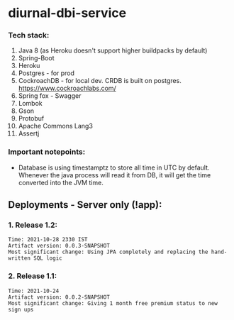# diurnal-dbi-service

### Tech stack:

<ol>
<li>Java 8 (as Heroku doesn't support higher buildpacks by default)</li>
<li>Spring-Boot</li>
<li>Heroku</li>
<li>Postgres - for prod</li>
<li>CockroachDB - for local dev. CRDB is built on postgres. <a href="https://www.cockroachlabs.com">https://www.cockroachlabs.com/</a></li>
<li>Spring fox - Swagger</li>
<li>Lombok</li>
<li>Gson</li>
<li>Protobuf</li>
<li>Apache Commons Lang3</li>
<li>Assertj</li>
</ol> 

### Important notepoints:

<ul>
<li>Database is using timestamptz to store all time in UTC by default. Whenever the java process will read it from DB, it will get the time converted into the JVM time.</li>
</ul> 

## Deployments - Server only (!app):

### 1. Release 1.2:

    Time: 2021-10-28 2330 IST
    Artifact version: 0.0.3-SNAPSHOT
    Most significant change: Using JPA completely and replacing the hand-written SQL logic

### 2. Release 1.1:

    Time: 2021-10-24
    Artifact version: 0.0.2-SNAPSHOT
    Most significant change: Giving 1 month free premium status to new sign ups